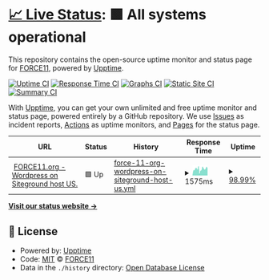 # [📈 Live Status](https://force11.github.io/uptime): <!--live status--> **🟩 All systems operational**

This repository contains the open-source uptime monitor and status page for [FORCE11](http://www.force11.org/), powered by [Upptime](https://github.com/upptime/upptime).

[![Uptime CI](https://github.com/force11/uptime/workflows/Uptime%20CI/badge.svg)](https://github.com/force11/uptime/actions?query=workflow%3A%22Uptime+CI%22)
[![Response Time CI](https://github.com/force11/uptime/workflows/Response%20Time%20CI/badge.svg)](https://github.com/force11/uptime/actions?query=workflow%3A%22Response+Time+CI%22)
[![Graphs CI](https://github.com/force11/uptime/workflows/Graphs%20CI/badge.svg)](https://github.com/force11/uptime/actions?query=workflow%3A%22Graphs+CI%22)
[![Static Site CI](https://github.com/force11/uptime/workflows/Static%20Site%20CI/badge.svg)](https://github.com/force11/uptime/actions?query=workflow%3A%22Static+Site+CI%22)
[![Summary CI](https://github.com/force11/uptime/workflows/Summary%20CI/badge.svg)](https://github.com/force11/uptime/actions?query=workflow%3A%22Summary+CI%22)

With [Upptime](https://upptime.js.org), you can get your own unlimited and free uptime monitor and status page, powered entirely by a GitHub repository. We use [Issues](https://github.com/force11/uptime/issues) as incident reports, [Actions](https://github.com/force11/uptime/actions) as uptime monitors, and [Pages](https://force11.github.io/uptime) for the status page.

<!--start: status pages-->
<!-- This summary is generated by Upptime (https://github.com/upptime/upptime) -->
<!-- Do not edit this manually, your changes will be overwritten -->
<!-- prettier-ignore -->
| URL | Status | History | Response Time | Uptime |
| --- | ------ | ------- | ------------- | ------ |
| <img alt="" src="https://icons.duckduckgo.com/ip3/force11.org.ico" height="13"> [FORCE11.org - Wordpress on Siteground host US.](https://force11.org/) | 🟩 Up | [force-11-org-wordpress-on-siteground-host-us.yml](https://github.com/force11/uptime/commits/HEAD/history/force-11-org-wordpress-on-siteground-host-us.yml) | <details><summary><img alt="Response time graph" src="./graphs/force-11-org-wordpress-on-siteground-host-us/response-time-week.png" height="20"> 1575ms</summary><br><a href="https://force11.github.io/uptime/history/force-11-org-wordpress-on-siteground-host-us"><img alt="Response time 1932" src="https://img.shields.io/endpoint?url=https%3A%2F%2Fraw.githubusercontent.com%2Fforce11%2Fuptime%2FHEAD%2Fapi%2Fforce-11-org-wordpress-on-siteground-host-us%2Fresponse-time.json"></a><br><a href="https://force11.github.io/uptime/history/force-11-org-wordpress-on-siteground-host-us"><img alt="24-hour response time 1847" src="https://img.shields.io/endpoint?url=https%3A%2F%2Fraw.githubusercontent.com%2Fforce11%2Fuptime%2FHEAD%2Fapi%2Fforce-11-org-wordpress-on-siteground-host-us%2Fresponse-time-day.json"></a><br><a href="https://force11.github.io/uptime/history/force-11-org-wordpress-on-siteground-host-us"><img alt="7-day response time 1575" src="https://img.shields.io/endpoint?url=https%3A%2F%2Fraw.githubusercontent.com%2Fforce11%2Fuptime%2FHEAD%2Fapi%2Fforce-11-org-wordpress-on-siteground-host-us%2Fresponse-time-week.json"></a><br><a href="https://force11.github.io/uptime/history/force-11-org-wordpress-on-siteground-host-us"><img alt="30-day response time 1567" src="https://img.shields.io/endpoint?url=https%3A%2F%2Fraw.githubusercontent.com%2Fforce11%2Fuptime%2FHEAD%2Fapi%2Fforce-11-org-wordpress-on-siteground-host-us%2Fresponse-time-month.json"></a><br><a href="https://force11.github.io/uptime/history/force-11-org-wordpress-on-siteground-host-us"><img alt="1-year response time 1801" src="https://img.shields.io/endpoint?url=https%3A%2F%2Fraw.githubusercontent.com%2Fforce11%2Fuptime%2FHEAD%2Fapi%2Fforce-11-org-wordpress-on-siteground-host-us%2Fresponse-time-year.json"></a></details> | <details><summary><a href="https://force11.github.io/uptime/history/force-11-org-wordpress-on-siteground-host-us">98.99%</a></summary><a href="https://force11.github.io/uptime/history/force-11-org-wordpress-on-siteground-host-us"><img alt="All-time uptime 99.74%" src="https://img.shields.io/endpoint?url=https%3A%2F%2Fraw.githubusercontent.com%2Fforce11%2Fuptime%2FHEAD%2Fapi%2Fforce-11-org-wordpress-on-siteground-host-us%2Fuptime.json"></a><br><a href="https://force11.github.io/uptime/history/force-11-org-wordpress-on-siteground-host-us"><img alt="24-hour uptime 97.35%" src="https://img.shields.io/endpoint?url=https%3A%2F%2Fraw.githubusercontent.com%2Fforce11%2Fuptime%2FHEAD%2Fapi%2Fforce-11-org-wordpress-on-siteground-host-us%2Fuptime-day.json"></a><br><a href="https://force11.github.io/uptime/history/force-11-org-wordpress-on-siteground-host-us"><img alt="7-day uptime 98.99%" src="https://img.shields.io/endpoint?url=https%3A%2F%2Fraw.githubusercontent.com%2Fforce11%2Fuptime%2FHEAD%2Fapi%2Fforce-11-org-wordpress-on-siteground-host-us%2Fuptime-week.json"></a><br><a href="https://force11.github.io/uptime/history/force-11-org-wordpress-on-siteground-host-us"><img alt="30-day uptime 99.55%" src="https://img.shields.io/endpoint?url=https%3A%2F%2Fraw.githubusercontent.com%2Fforce11%2Fuptime%2FHEAD%2Fapi%2Fforce-11-org-wordpress-on-siteground-host-us%2Fuptime-month.json"></a><br><a href="https://force11.github.io/uptime/history/force-11-org-wordpress-on-siteground-host-us"><img alt="1-year uptime 99.42%" src="https://img.shields.io/endpoint?url=https%3A%2F%2Fraw.githubusercontent.com%2Fforce11%2Fuptime%2FHEAD%2Fapi%2Fforce-11-org-wordpress-on-siteground-host-us%2Fuptime-year.json"></a></details>

<!--end: status pages-->

[**Visit our status website →**](https://force11.github.io/uptime)

## 📄 License

- Powered by: [Upptime](https://github.com/upptime/upptime)
- Code: [MIT](./LICENSE) © [FORCE11](http://www.force11.org/)
- Data in the `./history` directory: [Open Database License](https://opendatacommons.org/licenses/odbl/1-0/)
